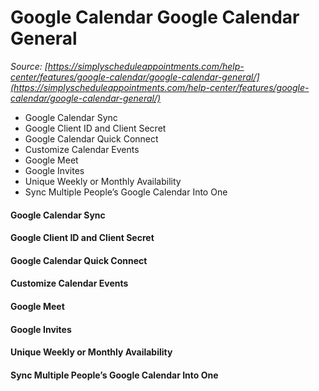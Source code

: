 # Google Calendar Google Calendar General


*Source: [https://simplyscheduleappointments.com/help-center/features/google-calendar/google-calendar-general/](https://simplyscheduleappointments.com/help-center/features/google-calendar/google-calendar-general/)*

- Google Calendar Sync
- Google Client ID and Client Secret
- Google Calendar Quick Connect
- Customize Calendar Events
- Google Meet
- Google Invites
- Unique Weekly or Monthly Availability
- Sync Multiple People’s Google Calendar Into One

#### Google Calendar Sync

#### Google Client ID and Client Secret

#### Google Calendar Quick Connect

#### Customize Calendar Events

#### Google Meet

#### Google Invites

#### Unique Weekly or Monthly Availability

#### Sync Multiple People’s Google Calendar Into One
